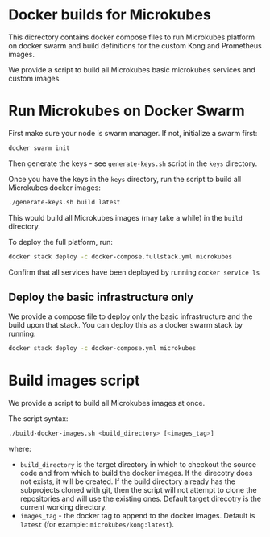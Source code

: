 Docker builds for Microkubes
============================

This dicrectory contains docker compose files to run Microkubes platform on docker swarm and 
build definitions for the custom Kong and Prometheus images.

We provide a script to build all Microkubes basic microkubes services and custom images.

# Run Microkubes on Docker Swarm

First make sure your node is swarm manager. If not, initialize a swarm first:

```bash
docker swarm init
```

Then generate the keys - see ```generate-keys.sh``` script in the ```keys``` directory.

Once you have the keys in the ```keys``` directory, run the script to build all Microkubes docker 
images:

```bash
./generate-keys.sh build latest
```

This would build all Microkubes images (may take a while) in the ```build``` directory.

To deploy the full platform, run:

```bash
docker stack deploy -c docker-compose.fullstack.yml microkubes
```

Confirm that all services have been deployed by running ```docker service ls```

## Deploy the basic infrastructure only

We provide a compose file to deploy only the basic infrastructure and the build upon that stack. 
You can deploy this as a docker swarm stack by running:

```bash
docker stack deploy -c docker-compose.yml microkubes
```

# Build images script

We provide a script to build all Microkubes images at once.

The script syntax:

```bash
./build-docker-images.sh <build_directory> [<images_tag>]
```

where:
* ```build_directory``` is the target directory in which to checkout the source code and from which to build the docker images.
If the direcotry does not exists, it will be created. If the build directory already has the subprojects cloned with git, then
the script will not attempt to clone the repositories and will use the existing ones. Default target direcotry is the current 
working directory.
* ```images_tag``` - the docker tag to append to the docker images. Default is ```latest``` (for example: ```microkubes/kong:latest```).